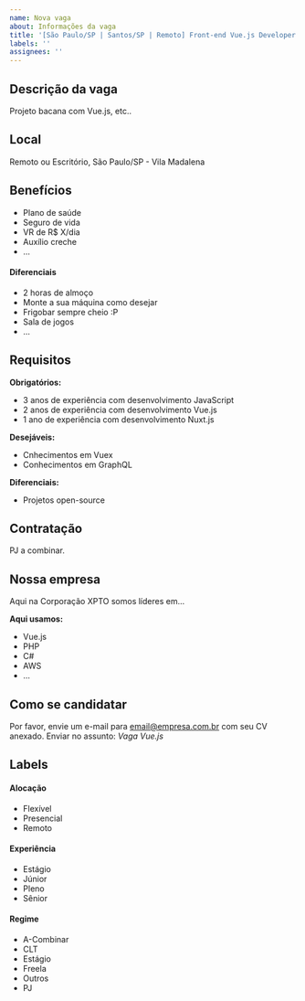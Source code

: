```yaml
---
name: Nova vaga
about: Informações da vaga
title: '[São Paulo/SP | Santos/SP | Remoto] Front-end Vue.js Developer @ {Empresa}'
labels: ''
assignees: ''
---
```


<!-- POR FAVOR, SÓ POSTE SE A VAGA FOR PARA TRABALHAR COM VUE.JS OU TECNOLOGIAS DO ECOSSISTEMA! -->

<!--
Labels:
Preencha os quadros abaixo com um X

# Alocação
- [] Flexível
- [] Presencial
- [] Remoto

# Experiência
- [] Estágio
- [] Júnior
- [] Pleno
- [] Sênior

# Regime
- [] A-Combinar
- [] CLT
- [] Estágio
- [] Freela
- [] Outros
- [] PJ
-->

## Descrição da vaga

Projeto bacana com Vue.js, etc..

## Local

Remoto ou Escritório, São Paulo/SP - Vila Madalena

## Benefícios

- Plano de saúde
- Seguro de vida
- VR de R$ X/dia
- Auxílio creche
- ...

#### Diferenciais

- 2 horas de almoço
- Monte a sua máquina como desejar
- Frigobar sempre cheio :P
- Sala de jogos
- ...

## Requisitos

**Obrigatórios:**
- 3 anos de experiência com desenvolvimento JavaScript
- 2 anos de experiência com desenvolvimento Vue.js
- 1 ano de experiência com desenvolvimento Nuxt.js

**Desejáveis:**
- Cnhecimentos em Vuex
- Conhecimentos em GraphQL

**Diferenciais:**
- Projetos open-source

## Contratação

PJ a combinar.

## Nossa empresa

Aqui na Corporação XPTO somos líderes em...

**Aqui usamos:**
- Vue.js
- PHP
- C#
- AWS
- ...

## Como se candidatar

Por favor, envie um e-mail para email@empresa.com.br com seu CV anexado. Enviar no assunto: _Vaga Vue.js_

## Labels
<!-- retire os labels que não fazem sentido à vaga -->

#### Alocação
- Flexível
- Presencial
- Remoto

#### Experiência
- Estágio
- Júnior
- Pleno
- Sênior

#### Regime
- A-Combinar
- CLT
- Estágio
- Freela
- Outros
- PJ
